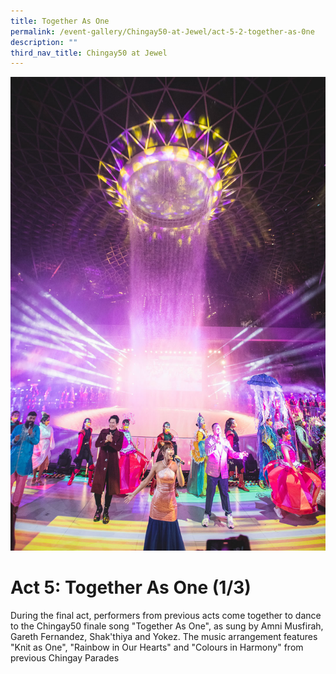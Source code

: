 ```yaml
---
title: Together As One
permalink: /event-gallery/Chingay50-at-Jewel/act-5-2-together-as-0ne
description: ""
third_nav_title: Chingay50 at Jewel
---
```

![Act 5.2: Together As One](/images/Event%20Gallery/Chingay50%20at%20Jewel/Act%205%202%20Finale%20potrait-01.jpg)

# **Act 5: Together As One (1/3)**

During the final act, performers from previous acts come together to dance to the Chingay50 finale song "Together As One", as sung by Amni Musfirah, Gareth Fernandez, Shak'thiya and Yokez. The music arrangement features "Knit as One", "Rainbow in Our Hearts" and "Colours in Harmony" from previous Chingay Parades
